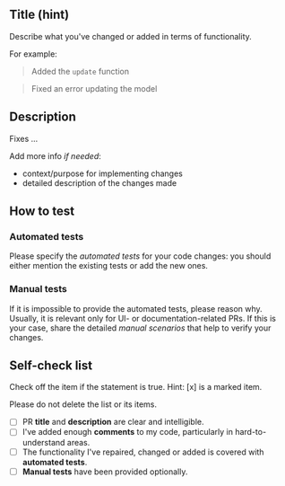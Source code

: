 ## Title (hint)

Describe what you've changed or added in terms of functionality.

For example:

> Added the `update` function

> Fixed an error updating the model

## Description

Fixes ...

Add more info _if needed_:
* context/purpose for implementing changes
* detailed description of the changes made

## How to test

### Automated tests

Please specify the _automated tests_ for your code changes: you should either mention the existing tests or add the new ones.

### Manual tests

If it is impossible to provide the automated tests, please reason why. Usually, it is relevant only for UI- or documentation-related PRs.
If this is your case, share the detailed _manual scenarios_ that help to verify your changes.

## Self-check list

Check off the item if the statement is true. Hint: [x] is a marked item.

Please do not delete the list or its items.

- [ ] PR **title** and **description** are clear and intelligible.
- [ ] I've added enough **comments** to my code, particularly in hard-to-understand areas.
- [ ] The functionality I've repaired, changed or added is covered with **automated tests**.
- [ ] **Manual tests** have been provided optionally.
